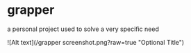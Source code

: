 # grapper
a personal project used to solve a very specific need

![Alt text](/grapper screenshot.png?raw=true "Optional Title")
